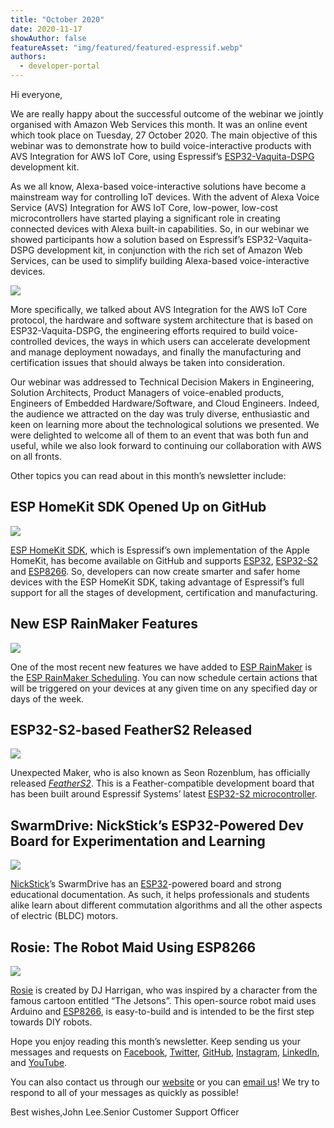 ```yaml
---
title: "October 2020"
date: 2020-11-17
showAuthor: false
featureAsset: "img/featured/featured-espressif.webp"
authors:
  - developer-portal
---
```

Hi everyone,

We are really happy about the successful outcome of the webinar we jointly organised with Amazon Web Services this month. It was an online event which took place on Tuesday, 27 October 2020. The main objective of this webinar was to demonstrate how to build voice-interactive products with AVS Integration for AWS IoT Core, using Espressif’s [ESP32-Vaquita-DSPG](https://www.espressif.com/en/news/ESP32-Vaquita-DSPG_and_SDK) development kit.

As we all know, Alexa-based voice-interactive solutions have become a mainstream way for controlling IoT devices. With the advent of Alexa Voice Service (AVS) Integration for AWS IoT Core, low-power, low-cost microcontrollers have started playing a significant role in creating connected devices with Alexa built-in capabilities. So, in our webinar we showed participants how a solution based on Espressif’s ESP32-Vaquita-DSPG development kit, in conjunction with the rich set of Amazon Web Services, can be used to simplify building Alexa-based voice-interactive devices.

![](img/october-1.webp)

More specifically, we talked about AVS Integration for the AWS IoT Core protocol, the hardware and software system architecture that is based on ESP32-Vaquita-DSPG, the engineering efforts required to build voice-controlled devices, the ways in which users can accelerate development and manage deployment nowadays, and finally the manufacturing and certification issues that should always be taken into consideration.

Our webinar was addressed to Technical Decision Makers in Engineering, Solution Architects, Product Managers of voice-enabled products, Engineers of Embedded Hardware/Software, and Cloud Engineers. Indeed, the audience we attracted on the day was truly diverse, enthusiastic and keen on learning more about the technological solutions we presented. We were delighted to welcome all of them to an event that was both fun and useful, while we also look forward to continuing our collaboration with AWS on all fronts.

Other topics you can read about in this month’s newsletter include:

## ESP HomeKit SDK Opened Up on GitHub

![](img/october-2.webp)

[ESP HomeKit SDK](https://github.com/espressif/esp-homekit-sdk#esp-homekit-sdk), which is Espressif’s own implementation of the Apple HomeKit, has become available on GitHub and supports [ESP32](https://www.espressif.com/en/products/socs/esp32), [ESP32-S2](https://www.espressif.com/en/products/socs/esp32-s2) and [ESP8266](https://www.espressif.com/en/products/socs/esp8266). So, developers can now create smarter and safer home devices with the ESP HomeKit SDK, taking advantage of Espressif’s full support for all the stages of development, certification and manufacturing.

## New ESP RainMaker Features

![](img/october-3.webp)

One of the most recent new features we have added to [ESP RainMaker](https://rainmaker.espressif.com/) is the [ESP RainMaker Scheduling](https://rainmaker.espressif.com/docs/scheduling.html). You can now schedule certain actions that will be triggered on your devices at any given time on any specified day or days of the week.

## ESP32-S2-based FeatherS2 Released

![](img/october-4.webp)

Unexpected Maker, who is also known as Seon Rozenblum, has officially released [*FeatherS2*](https://unexpectedmaker.com/shop/feathers2-esp32-s2). This is a Feather-compatible development board that has been built around Espressif Systems’ latest [ESP32-S2 microcontroller](https://www.espressif.com/en/products/socs/esp32-s2).

## SwarmDrive: NickStick’s ESP32-Powered Dev Board for Experimentation and Learning

![](img/october-5.webp)

[NickStick](https://www.crowdsupply.com/nickstick)’s SwarmDrive has an [ESP32](https://www.espressif.com/en/products/socs/esp32)-powered board and strong educational documentation. As such, it helps professionals and students alike learn about different commutation algorithms and all the other aspects of electric (BLDC) motors.

## Rosie: The Robot Maid Using ESP8266

![](img/october-6.webp)

[Rosie](https://www.personalrobots.biz/rosie-the-robot-maid-replica-using-esp8266-and-arduino/) is created by DJ Harrigan, who was inspired by a character from the famous cartoon entitled “The Jetsons”. This open-source robot maid uses Arduino and [ESP8266](https://www.espressif.com/en/products/socs/esp8266), is easy-to-build and is intended to be the first step towards DIY robots.

Hope you enjoy reading this month’s newsletter. Keep sending us your messages and requests on [Facebook](https://espressif.us15.list-manage.com/track/click?u=40830afd8eb6f70ab5e47b7a4&id=c4a255994f&e=309e9b0452), [Twitter](https://espressif.us15.list-manage.com/track/click?u=40830afd8eb6f70ab5e47b7a4&id=65227f5ce9&e=309e9b0452), [GitHub](https://github.com/espressif), [Instagram](https://espressif.us15.list-manage.com/track/click?u=40830afd8eb6f70ab5e47b7a4&id=7a5d88fa55&e=309e9b0452), [LinkedIn](https://espressif.us15.list-manage.com/track/click?u=40830afd8eb6f70ab5e47b7a4&id=4a49c35eb3&e=309e9b0452), and [YouTube](https://espressif.us15.list-manage.com/track/click?u=40830afd8eb6f70ab5e47b7a4&id=60d3d0280a&e=309e9b0452).

You can also contact us through our [website](https://www.espressif.com/en/contact-us/sales-questions) or you can [email us](mailto://newsletter@espressif.com)! We try to respond to all of your messages as quickly as possible!

Best wishes,John Lee.Senior Customer Support Officer
